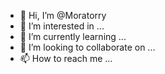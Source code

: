 - 👋 Hi, I’m @Moratorry
- 👀 I’m interested in ...
- 🌱 I’m currently learning ...
- 💞️ I’m looking to collaborate on ...
- 📫 How to reach me ...

<!---
Moratorry/Moratorry is a ✨ special ✨ repository because its `README.md` (this file) appears on your GitHub profile.
You can click the Preview link to take a look at your changes.
--->
